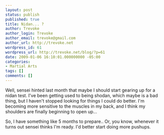 ```yaml
---
layout: post
status: publish
published: true
title: Nidan... ?
author: Trevoke
author_login: Trevoke
author_email: trevoke@gmail.com
author_url: http://trevoke.net
wordpress_id: 61
wordpress_url: http://trevoke.net/blog/?p=61
date: 2009-01-06 16:10:01.000000000 -05:00
categories:
- Martial Arts
tags: []
comments: []
---
```

Well, sensei hinted last month that maybe I should start gearing up for a nidan test. I've been getting used to being shodan, which maybe is a bad thing, but I haven't stopped looking for things I could do better. I'm becoming more sensitive to the muscles in my back, and I think my shoulders are finally beginning to open up...

So, I have something like 5 months to prepare.. Or, you know, whenever it turns out sensei thinks I'm ready. I'd better start doing more pushups.
